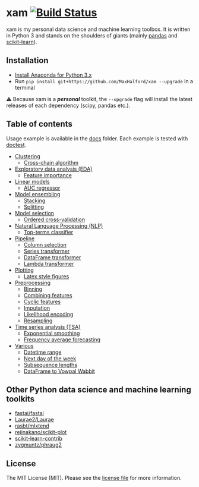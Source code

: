 # xam [![Build Status](https://travis-ci.org/MaxHalford/xam.svg?branch=master)](https://travis-ci.org/MaxHalford/xam)

xam is my personal data science and machine learning toolbox. It is written in Python 3 and stands on the shoulders of giants (mainly [pandas](https://pandas.pydata.org/) and [scikit-learn](http://scikit-learn.org/)).

## Installation

- [Install Anaconda for Python 3.x](https://www.continuum.io/downloads)
- Run `pip install git+https://github.com/MaxHalford/xam --upgrade` in a terminal

:warning: Because xam is a ***personal*** toolkit, the `--upgrade` flag will install the latest releases of each dependency (scipy, pandas etc.).

## Table of contents

Usage example is available in the [docs](docs) folder. Each example is tested with [doctest](https://pymotw.com/2/doctest/).

- [Clustering](docs/clustering.md)
  - [Cross-chain algorithm](docs/clustering.md#cross-chain-algorithm)
- [Exploratory data analysis (EDA)](docs/eda.md)
  - [Feature importance](docs/eda.md#feature-importance)
- [Linear models](docs/linear-models.md)
  - [AUC regressor](docs/linear-models.md#auc-regressor)
- [Model ensembling](docs/model-ensembling.md)
  - [Stacking](docs/model-ensembling.md#stacking)
  - [Splitting](docs/model-ensembling.md#splitting)
- [Model selection](docs/model-selection.md)
  - [Ordered cross-validation](docs/model-selection.md#ordered-cross-validation)
- [Natural Language Processing (NLP)](docs/nlp.md)
  - [Top-terms classifier](docs/nlp.md#top-terms-classifier)
- [Pipeline](docs/pipeline.md)
  - [Column selection](docs/pipeline.md#column-selection)
  - [Series transformer](docs/pipeline.md#series-transformer)
  - [DataFrame transformer](docs/pipeline.md#dataframe-transformer)
  - [Lambda transformer](docs/pipeline.md#lambda-transformer)
- [Plotting](docs/plotting.md)
  - [Latex style figures](docs/plotting.md#latex-style-figures)
- [Preprocessing](docs/preprocessing.md)
  - [Binning](docs/preprocessing.md#binning)
  - [Combining features](docs/preprocessing.md#combining-features)
  - [Cyclic features](docs/preprocessing.md#cyclic-features)
  - [Imputation](docs/preprocessing.md#imputation)
  - [Likelihood encoding](docs/preprocessing.md#likelihood-encoding)
  - [Resampling](docs/preprocessing.md#resampling)
- [Time series analysis (TSA)](docs/tsa.md)
  - [Exponential smoothing](docs/tsa.md#exponential-smoothing)
  - [Frequency average forecasting](docs/tsa.md#frequency-average-forecasting)
- [Various](docs/various.md)
  - [Datetime range](docs/various.md#datetime-range)
  - [Next day of the week](docs/various.md#next-day-of-the-week)
  - [Subsequence lengths](docs/various.md#subsequence-lengths)
  - [DataFrame to Vowpal Wabbit](docs/various.md#dataFrame-to-vowpal-wabbit)

## Other Python data science and machine learning toolkits

- [fastai/fastai](https://github.com/fastai/fastai)
- [Laurae2/Laurae](https://github.com/Laurae2/Laurae)
- [rasbt/mlxtend](https://github.com/rasbt/mlxtend)
- [reiinakano/scikit-plot](https://github.com/reiinakano/scikit-plot)
- [scikit-learn-contrib](https://github.com/scikit-learn-contrib)
- [zygmuntz/phraug2](https://github.com/zygmuntz/phraug2)

## License

The MIT License (MIT). Please see the [license file](LICENSE) for more information.
